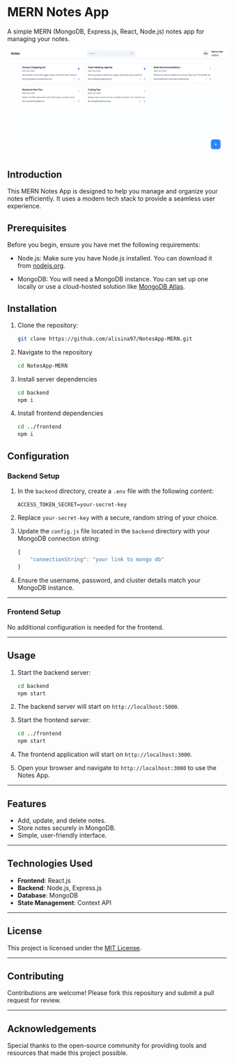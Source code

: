 # MERN Notes App

A simple MERN (MongoDB, Express.js, React, Node.js) notes app for managing your notes.

![Project Screenshot](/frontend/notes-app/src/assets/images/Screenshot%202024-11-20%20at%2011-05-43%20Vite%20React.png)

## Introduction

This MERN Notes App is designed to help you manage and organize your notes efficiently. It uses a modern tech stack to provide a seamless user experience.

## Prerequisites

Before you begin, ensure you have met the following requirements:

- Node.js: Make sure you have Node.js installed. You can download it from [nodejs.org](https://nodejs.org/).

- MongoDB: You will need a MongoDB instance. You can set up one locally or use a cloud-hosted solution like [MongoDB Atlas](https://www.mongodb.com/cloud/atlas).

## Installation

1. Clone the repository:

   ```bash
   git clone https://github.com/alisina97/NotesApp-MERN.git
   ```

2. Navigate to the repository

   ```bash
   cd NotesApp-MERN
   ```

3. Install server dependencies
   ```bash
   cd backend
   npm i
   ```
4. Install frontend dependencies
   ```bash
   cd ../frontend
   npm i
   ```

## Configuration

### Backend Setup

1. In the `backend` directory, create a `.env` file with the following content:

   ```env
   ACCESS_TOKEN_SECRET=your-secret-key
   ```

2. Replace `your-secret-key` with a secure, random string of your choice.

3. Update the `config.js` file located in the `backend` directory with your MongoDB connection string:

   ```javascript
   {
       "connectionString": "your link to mongo db"
   }
   ```

4. Ensure the username, password, and cluster details match your MongoDB instance.

---

### Frontend Setup

No additional configuration is needed for the frontend.

---

## Usage

1. Start the backend server:

   ```bash
   cd backend
   npm start
   ```

2. The backend server will start on `http://localhost:5000`.

3. Start the frontend server:

   ```bash
   cd ../frontend
   npm start
   ```

4. The frontend application will start on `http://localhost:3000`.

5. Open your browser and navigate to `http://localhost:3000` to use the Notes App.

---

## Features

- Add, update, and delete notes.
- Store notes securely in MongoDB.
- Simple, user-friendly interface.

---

## Technologies Used

- **Frontend**: React.js
- **Backend**: Node.js, Express.js
- **Database**: MongoDB
- **State Management**: Context API

---

## License

This project is licensed under the [MIT License](LICENSE).

---

## Contributing

Contributions are welcome! Please fork this repository and submit a pull request for review.

---

## Acknowledgements

Special thanks to the open-source community for providing tools and resources that made this project possible.

